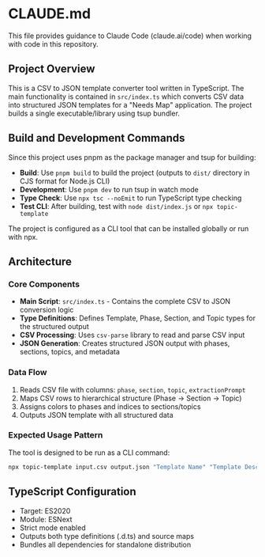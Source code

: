 # CLAUDE.md

This file provides guidance to Claude Code (claude.ai/code) when working with code in this repository.

## Project Overview

This is a CSV to JSON template converter tool written in TypeScript. The main functionality is contained in `src/index.ts` which converts CSV data into structured JSON templates for a "Needs Map" application. The project builds a single executable/library using tsup bundler.

## Build and Development Commands

Since this project uses pnpm as the package manager and tsup for building:

- **Build**: Use `pnpm build` to build the project (outputs to `dist/` directory in CJS format for Node.js CLI)
- **Development**: Use `pnpm dev` to run tsup in watch mode
- **Type Check**: Use `npx tsc --noEmit` to run TypeScript type checking
- **Test CLI**: After building, test with `node dist/index.js` or `npx topic-template`

The project is configured as a CLI tool that can be installed globally or run with npx.

## Architecture

### Core Components

- **Main Script**: `src/index.ts` - Contains the complete CSV to JSON conversion logic
- **Type Definitions**: Defines Template, Phase, Section, and Topic types for the structured output
- **CSV Processing**: Uses `csv-parse` library to read and parse CSV input
- **JSON Generation**: Creates structured JSON output with phases, sections, topics, and metadata

### Data Flow

1. Reads CSV file with columns: `phase`, `section`, `topic`, `extractionPrompt`
2. Maps CSV rows to hierarchical structure (Phase → Section → Topic)
3. Assigns colors to phases and indices to sections/topics
4. Outputs JSON template with all structured data

### Expected Usage Pattern

The tool is designed to be run as a CLI command:
```bash
npx topic-template input.csv output.json "Template Name" "Template Description" [category]
```

## TypeScript Configuration

- Target: ES2020
- Module: ESNext  
- Strict mode enabled
- Outputs both type definitions (.d.ts) and source maps
- Bundles all dependencies for standalone distribution